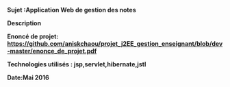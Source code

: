 <b>Sujet :Application Web de gestion des notes

<b>Description

<b>Enoncé de projet: https://github.com/aniskchaou/projet_j2EE_gestion_enseignant/blob/dev-master/enonce_de_projet.pdf

<b>Technologies utilisés : jsp,servlet,hibernate,jstl

<b>Date:Mai 2016

